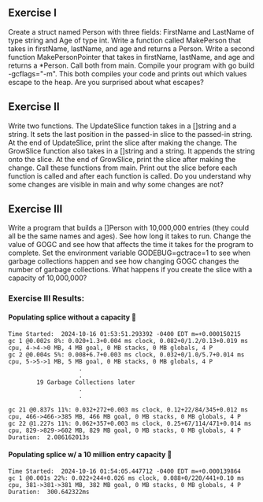 ## Exercise I
Create a struct named Person with three fields: FirstName and LastName of
type string and Age of type int. Write a function called MakePerson that
takes in firstName, lastName, and age and returns a Person. Write a second
function MakePersonPointer that takes in firstName, lastName, and age and
returns a *Person. Call both from main. Compile your program with go build
-gcflags="-m". This both compiles your code and prints out which values
escape to the heap. Are you surprised about what escapes?
## Exercise II
Write two functions. The UpdateSlice function takes in a []string and a
string. It sets the last position in the passed-in slice to the passed-in string. At
the end of UpdateSlice, print the slice after making the change. The GrowSlice
function also takes in a []string and a string. It appends the string onto the
slice. At the end of GrowSlice, print the slice after making the change. Call these
functions from main. Print out the slice before each function is called and after
each function is called. Do you understand why some changes are visible in main
and why some changes are not?
## Exercise Ⅲ
Write a program that builds a []Person with 10,000,000 entries (they could all
be the same names and ages). See how long it takes to run. Change the value
of GOGC and see how that affects the time it takes for the program to complete.
Set the environment variable GODEBUG=gctrace=1 to see when garbage collections
happen and see how changing GOGC changes the number of garbage collections.
What happens if you create the slice with a capacity of 10,000,000?

### Exercise III Results:
#### Populating splice without a capacity 🐌
```
Time Started:  2024-10-16 01:53:51.293392 -0400 EDT m=+0.000150215
gc 1 @0.002s 8%: 0.020+1.3+0.004 ms clock, 0.082+0/1.2/0.13+0.019 ms cpu, 4->4->0 MB, 4 MB goal, 0 MB stacks, 0 MB globals, 4 P
gc 2 @0.004s 5%: 0.008+6.7+0.003 ms clock, 0.032+0/1.0/5.7+0.014 ms cpu, 5->5->1 MB, 5 MB goal, 0 MB stacks, 0 MB globals, 4 P
                    .
                    .
        19 Garbage Collections later
                    .
                    .

gc 21 @0.837s 11%: 0.032+272+0.003 ms clock, 0.12+22/84/345+0.012 ms cpu, 466->466->385 MB, 466 MB goal, 0 MB stacks, 0 MB globals, 4 P
gc 22 @1.227s 11%: 0.062+357+0.003 ms clock, 0.25+67/114/471+0.014 ms cpu, 829->829->602 MB, 829 MB goal, 0 MB stacks, 0 MB globals, 4 P
Duration:  2.086162013s
```

#### Populating splice w/ a 10 million entry capacity 🐎

```
Time Started:  2024-10-16 01:54:05.447712 -0400 EDT m=+0.000139864
gc 1 @0.001s 22%: 0.022+244+0.026 ms clock, 0.088+0/220/441+0.10 ms cpu, 381->381->381 MB, 382 MB goal, 0 MB stacks, 0 MB globals, 4 P
Duration:  300.642322ms
```

